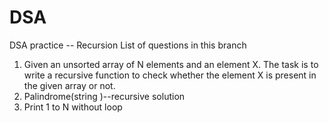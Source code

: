 # DSA
DSA practice -- Recursion
List of questions in this branch
1. Given an unsorted array of N elements and an element X. The task is to write a recursive function to check whether the element X is present in the given array or not.
2. Palindrome(string )--recursive solution
3. Print 1 to N without loop 
